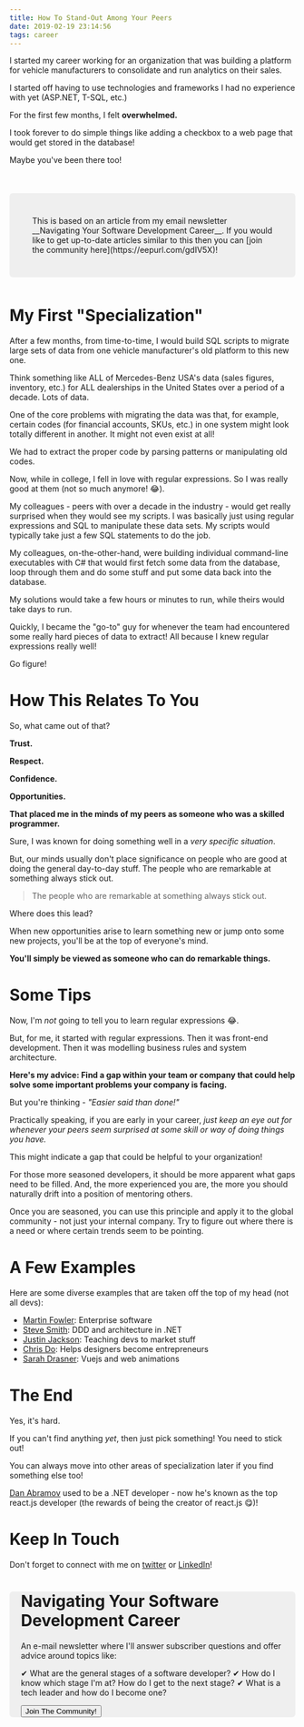 ```yaml
---
title: How To Stand-Out Among Your Peers
date: 2019-02-19 23:14:56
tags: career
---
```


I started my career working for an organization that was building a platform for vehicle manufacturers to consolidate and run analytics on their sales.

I started off having to use technologies and frameworks I had no experience with yet (ASP.NET, T-SQL, etc.)

For the first few months, I felt **overwhelmed.**

I took forever to do simple things like adding a checkbox to a web page that would get stored in the database!

Maybe you've been there too!

<!-- more -->

<div style="padding:40px; border-radius:6px; background-color: #efefef; margin-bottom:50px; margin-top:50px">This is based on an article from my email newsletter __Navigating Your Software Development Career__. If you would like to get up-to-date articles similar to this then you can [join the community here](https://eepurl.com/gdIV5X)!
</div>

# My First "Specialization"

After a few months, from time-to-time, I would build SQL scripts to migrate large sets of data from one vehicle manufacturer's old platform to this new one.

Think something like ALL of Mercedes-Benz USA's data (sales figures, inventory, etc.) for ALL dealerships in the United States over a period of a decade. Lots of data.

One of the core problems with migrating the data was that, for example, certain codes (for financial accounts, SKUs, etc.) in one system might look totally different in another. It might not even exist at all!

We had to extract the proper code by parsing patterns or manipulating old codes.

Now, while in college, I fell in love with regular expressions. So I was really good at them (not so much anymore! 😂).

My colleagues - peers with over a decade in the industry - would get really surprised when they would see my scripts. I was basically just using regular expressions and SQL to manipulate these data sets. My scripts would typically take just a few SQL statements to do the job.

My colleagues, on-the-other-hand, were building individual command-line executables with C# that would first fetch some data from the database, loop through them and do some stuff and put some data back into the database.

My solutions would take a few hours or minutes to run, while theirs would take days to run.

Quickly, I became the "go-to" guy for whenever the team had encountered some really hard pieces of data to extract! All because I knew regular expressions really well! 

Go figure!
 
# How This Relates To You

So, what came out of that?

**Trust.**

**Respect.**

**Confidence.**

**Opportunities.**

**That placed me in the minds of my peers as someone who was a skilled programmer.**

Sure, I was known for doing something well in a _very specific situation_.

But, our minds usually don't place significance on people who are good at doing the general day-to-day stuff. The people who are remarkable at something always stick out.

> The people who are remarkable at something always stick out.

Where does this lead?

When new opportunities arise to learn something new or jump onto some new projects, you'll be at the top of everyone's mind.

**You'll simply be viewed as someone who can do remarkable things.**
 
# Some Tips

Now, I'm _not_ going to tell you to learn regular expressions 😂.

But, for me, it started with regular expressions. Then it was front-end development. Then it was modelling business rules and system architecture.

**Here's my advice: Find a gap within your team or company that could help solve some important problems your company is facing.**

But you're thinking - _"Easier said than done!"_

Practically speaking, if you are early in your career, _just keep an eye out for whenever your peers seem surprised at some skill or way of doing things you have._ 

This might indicate a gap that could be helpful to your organization!

For those more seasoned developers, it should be more apparent what gaps need to be filled. And, the more experienced you are, the more you should naturally drift into a position of mentoring others.

Once you are seasoned, you can use this principle and apply it to the global community - not just your internal company. Try to figure out where there is a need or where certain trends seem to be pointing.
 
# A Few Examples

Here are some diverse examples that are taken off the top of my head (not all devs):

- [Martin Fowler](https://martinfowler.com/): Enterprise software
- [Steve Smith](https://ardalis.com/): DDD and architecture in .NET
- [Justin Jackson](https://twitter.com/mijustin): Teaching devs to market stuff
- [Chris Do](https://twitter.com/theChrisDo): Helps designers become entrepreneurs
- [Sarah Drasner](https://twitter.com/sarah_edo): Vuejs and web animations
 
# The End

Yes, it's hard. 

If you can't find anything _yet_, then just pick something! You need to stick out!

You can always move into other areas of specialization later if you find something else too! 

[Dan Abramov](https://twitter.com/dan_abramov) used to be a .NET developer - now he's known as the top react.js developer (the rewards of being the creator of react.js 😋)!

# Keep In Touch

Don't forget to connect with me on [twitter](https://twitter.com/jamesmh_dev) or [LinkedIn](https://www.linkedin.com/in/jamesmhickey/)!

<div style="padding:0   20px; border-radius:6px; background-color: #efefef; margin-bottom:50px; margin-top:20px">
    <h1 class="margin-bottom:0"> Navigating Your Software Development Career
</h1>
An e-mail newsletter where I'll answer subscriber questions and offer advice around topics like:

✔ What are the general stages of a software developer?
✔ How do I know which stage I'm at? How do I get to the next stage?
✔ What is a tech leader and how do I become one?

<div class="text-center">
    <a href="http://eepurl.com/gdIV5X">
        <button class="btn btn-sign-up" style="margin-top:0;margin-bottom:0">Join The Community!</button>
    </a>
</div>
</div>